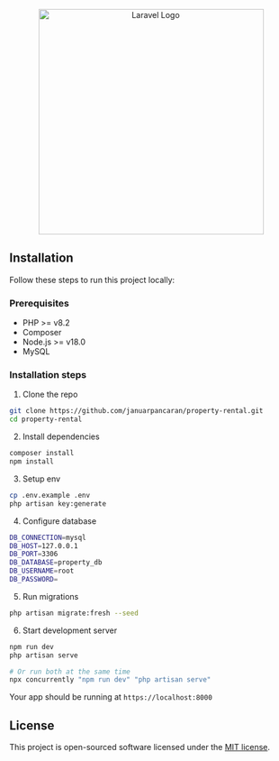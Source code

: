 <p align="center"><a href="https://laravel.com" target="_blank"><img src="https://raw.githubusercontent.com/laravel/art/master/logo-lockup/5%20SVG/2%20CMYK/1%20Full%20Color/laravel-logolockup-cmyk-red.svg" width="400" alt="Laravel Logo"></a></p>

## Installation

Follow these steps to run this project locally:

### Prerequisites

- PHP >= v8.2
- Composer
- Node.js >= v18.0
- MySQL

### Installation steps

1. Clone the repo

```bash
git clone https://github.com/januarpancaran/property-rental.git
cd property-rental
```

2. Install dependencies

```bash
composer install
npm install
```

3. Setup env

```bash
cp .env.example .env
php artisan key:generate
```

4. Configure database

```bash
DB_CONNECTION=mysql
DB_HOST=127.0.0.1
DB_PORT=3306
DB_DATABASE=property_db
DB_USERNAME=root
DB_PASSWORD=
```

5. Run migrations

```bash
php artisan migrate:fresh --seed
```

6. Start development server

```bash
npm run dev
php artisan serve

# Or run both at the same time
npx concurrently "npm run dev" "php artisan serve"
```

Your app should be running at `https://localhost:8000`

## License

This project is open-sourced software licensed under the [MIT license](https://opensource.org/licenses/MIT).
